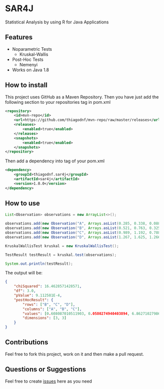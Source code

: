 # SAR4J
Statistical Analysis by using R for Java Applications

## Features

- Noparametric Tests
    - Kruskal-Wallis
- Post-Hoc Tests
    - Nemenyi
- Works on Java 1.8

## How to install

This project uses GitHub as a Maven Repository. Then you have just add the following section to your repositories tag in pom.xml

```xml
<repository>
    <id>mvn-repo</id>
    <url>https://github.com/thiagodnf/mvn-repo/raw/master/releases</url>
    <releases>
        <enabled>true</enabled>
    </releases>
    <snapshots>
        <enabled>true</enabled>
    </snapshots>
</repository>
```

Then add a dependency into tag of your pom.xml

```xml
<dependency>
	<groupId>thiagodnf.sar4j</groupId>
	<artifactId>sar4j</artifactId>
	<version>1.0.0</version>
</dependency>
```

## How to use

```java
List<Observation> observations = new ArrayList<>();
        
observations.add(new Observation("A", Arrays.asList(0.285, 0.338, 0.088, 0.205, 0.363)));
observations.add(new Observation("B", Arrays.asList(0.521, 0.763, 0.325, 0.425, 0.378)));
observations.add(new Observation("C", Arrays.asList(0.989, 1.192, 0.788, 0.549, 0.544)));
observations.add(new Observation("D", Arrays.asList(1.267, 1.625, 1.266, 1.154, 1.268)));

KruskalWallisTest kruskal = new KruskalWallisTest();

TestResult testResult = kruskal.test(observations);

System.out.println(testResult);
```
The output will be:

```json
{
	"chiSquared": 16.4628571428571,
	"df": 3.0,
	"pValue": 9.112581E-4,
	"postHocResult": {
		"rows": ["B", "C", "D"],
		"columns": ["A", "B", "C"],
		"values": [0.608087010511903, 0.0580274940403894, 6.86271027986907E-4, NaN, 0.573876191257245, 0.0437079434913522, NaN, NaN, 0.539688747684805],
		"dimensions": [3, 3]
	}
}
```

## Contributions

Feel free to fork this project, work on it and then make a pull request.

## Questions or Suggestions

Feel free to create <a href="https://github.com/thiagodnf/sar4j/issues">issues</a> here as you need
